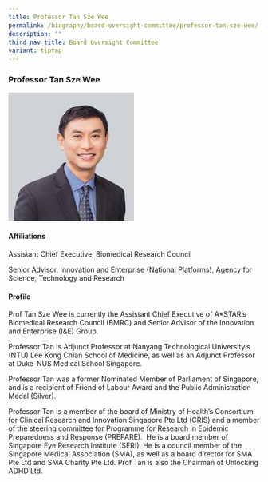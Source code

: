 ```yaml
---
title: Professor Tan Sze Wee
permalink: /biography/board-oversight-committee/professor-tan-sze-wee/
description: ""
third_nav_title: Board Oversight Committee
variant: tiptap
---
```

<h3>Professor Tan Sze Wee</h3>
<div class="isomer-image-wrapper">
<img style="width: 50%;" height="auto" width="100%" alt="" src="/images/Biography/Board Oversight Committee/Prof_Tan_Sze_Wee.png">
</div>
<h4>Affiliations</h4>
<p>Assistant Chief Executive, Biomedical Research Council</p>
<p>Senior Advisor, Innovation and Enterprise (National Platforms), Agency
for Science, Technology and Research</p>
<h4>Profile</h4>
<p>Prof Tan Sze Wee is currently the Assistant Chief Executive of A*STAR’s
Biomedical Research Council (BMRC) and Senior Advisor of the Innovation
and Enterprise (I&amp;E) Group.</p>
<p>Professor Tan is Adjunct Professor at Nanyang Technological University’s
(NTU) Lee Kong Chian School of Medicine, as well as an Adjunct Professor
at Duke-NUS Medical School Singapore.</p>
<p>Professor Tan was a former Nominated Member of Parliament of Singapore,
and is a recipient of Friend of Labour Award and the Public Administration
Medal (Silver).</p>
<p>Professor Tan is a member of the board of Ministry of Health’s Consortium
for Clinical Research and Innovation Singapore Pte Ltd (CRIS) and a member
of the steering committee for Programme for Research in Epidemic Preparedness
and Response (PREPARE).&nbsp; He is a board member of Singapore Eye Research
Institute (SERI). He is a council member of the Singapore Medical Association
(SMA), as well as a board director for SMA Pte Ltd and SMA Charity Pte
Ltd. Prof Tan is also the Chairman of Unlocking ADHD Ltd.&nbsp;</p>